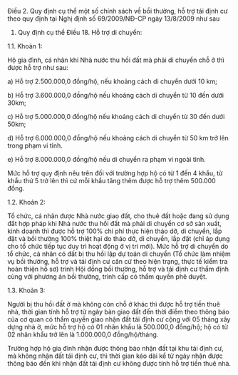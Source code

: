 Điều 2. Quy định cụ thể một số chính sách về bồi thường, hỗ trợ tái định cư theo quy định tại Nghị định số 69/2009/NĐ-CP ngày 13/8/2009 như sau

1. Quy định cụ thể Điều 18. Hỗ trợ di chuyển:

1.1. Khoản 1:

Hộ gia đình, cá nhân khi Nhà nước thu hồi đất mà phải di chuyển chỗ ở thì được hỗ trợ như sau:

a) Hỗ trợ 2.500.000,0 đồng/hộ, nếu khoảng cách di chuyển dưới 10 km;

b) Hỗ trợ 3.600.000,0 đồng/hộ nếu khoảng cách di chuyển từ 10 đến dưới 30km;

c) Hỗ trợ 5.000.000,0 đồng/hộ nếu khoảng cách di chuyển từ 30 đến dưới 50km;

d) Hỗ trợ 6.000.000,0 đồng/hộ nếu khoảng cách di chuyển từ 50 km trở lên trong phạm vi tỉnh.

e) Hỗ trợ 8.000.000,0 đồng/hộ nếu di chuyển ra phạm vi ngoài tỉnh.

Mức hỗ trợ quy định nêu trên đối với trường hợp hộ có từ 1 đến 4 khẩu, từ khẩu thứ 5 trở lên thì cứ mỗi khẩu tăng thêm được hỗ trợ thêm 500.000 đồng.

1.2. Khoản 2:

Tổ chức, cá nhân được Nhà nước giao đất, cho thuê đất hoặc đang sử dụng đất hợp pháp khi Nhà nước thu hồi đất mà phải di chuyển cơ sở sản xuất, kinh doanh thì được hỗ trợ 100% chi phí thực hiện tháo dỡ, di chuyển, lắp đặt và bồi thường 100% thiệt hại do tháo dỡ, di chuyển, lắp đặt (chỉ áp dụng cho tổ chức tiếp tục duy trì hoạt động ở vị trí mới). Mức hỗ trợ di chuyển do tổ chức, cá nhân có đất bị thu hồi lập dự toán di chuyển (Tổ chức làm nhiệm vụ bồi thường, hỗ trợ và tái định cư căn cứ theo hiện trạng, thực tế kiểm tra hoàn thiện hồ sơ) trình Hội đồng bồi thường, hỗ trợ và tái định cư thẩm định cùng với phương án bồi thường, trình cấp có thẩm quyền phê duyệt.

1.3. Khoản 3:

Người bị thu hồi đất ở mà không còn chỗ ở khác thì được hỗ trợ tiền thuê nhà, thời gian tính hỗ trợ từ ngày bàn giao đất đến thời điểm theo thông báo của cơ quan có thẩm quyền giao nhận đất tái định cư cộng với 05 tháng xây dựng nhà ở, mức hỗ trợ hộ có 01 nhân khẩu là 500.000,0 đồng/hộ; hộ có từ 02 nhân khẩu trở lên là 1.000.000,0 đồng/hộ/tháng.

Trường hợp hộ gia đình nhận được thông báo nhận đất tại khu tái định cư, mà không nhận đất tái định cư, thì thời gian kéo dài kể từ ngày nhận được thông báo đến khi nhận đất tái định cư không được tính hỗ trợ tiền thuê nhà.